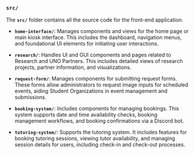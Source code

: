 ### `src/`
The **`src/`** folder contains all the source code for the front-end application. 
  
- **`home-interface/`**: Manages components and views for the home page or main kiosk interface. This includes the dashboard, navigation menus, and foundational UI elements for initiating user interactions.
  
- **`research/`**: Handles UI and GUI components and pages related to Research and UNO Partners. This includes detailed views of research projects, partner information, and visualizations.
  
- **`request-form/`**: Manages components for submitting request forms. These forms allow administrators to request image inputs for scheduled events, aiding Student Organizations in event management and submissions.
  
- **`booking-system/`**: Includes components for managing bookings. This system supports date and time availability checks, booking management workflows, and booking confirmations via a Discord bot.
  
- **`tutoring-system/`**: Supports the tutoring system. It includes features for booking tutoring sessions, viewing tutor availability, and managing session details for users, including check-in and check-out processes.
